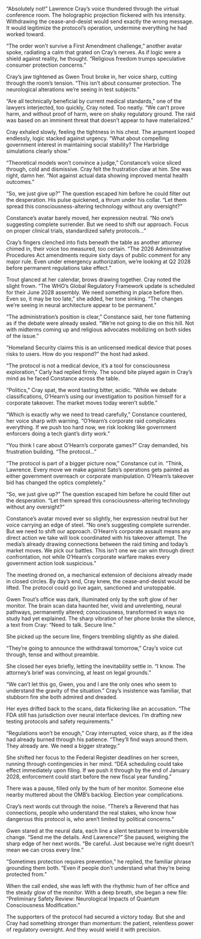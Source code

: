 “Absolutely not!” Lawrence Cray’s voice thundered through the virtual conference room. The holographic projection flickered with his intensity. Withdrawing the cease-and-desist would send exactly the wrong message. It would legitimize the protocol’s operation, undermine everything he had worked toward. 

“The order won’t survive a First Amendment challenge,” another avatar spoke, radiating a calm that grated on Cray’s nerves. As if logic were a shield against reality, he thought. “Religious freedom trumps speculative consumer protection concerns.” 

Cray’s jaw tightened as Gwen Trout broke in, her voice sharp, cutting through the room’s tension. “This isn’t about consumer protection. The neurological alterations we’re seeing in test subjects.” 

“Are all technically beneficial by current medical standards,” one of the lawyers interjected, too quickly, Cray noted. Too neatly. “We can’t prove harm, and without proof of harm, were on shaky regulatory ground. The raid was based on an imminent threat that doesn’t appear to have materialized.” 

Cray exhaled slowly, feeling the tightness in his chest. The argument looped endlessly, logic stacked against urgency. “What about compelling government interest in maintaining social stability? The Harbridge simulations clearly show.” 

“Theoretical models won’t convince a judge,” Constance’s voice sliced through, cold and dismissive. Cray felt the frustration claw at him. She was right, damn her. “Not against actual data showing improved mental health outcomes.” 

“So, we just give up?” The question escaped him before he could filter out the desperation. His pulse quickened, a thrum under his collar. “Let them spread this consciousness-altering technology without any oversight?” 

Constance’s avatar barely moved, her expression neutral. “No one’s suggesting complete surrender. But we need to shift our approach. Focus on proper clinical trials, standardized safety protocols…” 

Cray’s fingers clenched into fists beneath the table as another attorney chimed in, their voice too measured, too certain. “The 2026 Administrative Procedures Act amendments require sixty days of public comment for any major rule. Even under emergency authorization, we’re looking at Q2 2028 before permanent regulations take effect.” 

Trout glanced at her calendar, brows drawing together. Cray noted the slight frown. “The WHO’s Global Regulatory Framework update is scheduled for their June 2028 assembly. We need something in place before then. Even so, it may be too late,” she added, her tone sinking. “The changes we’re seeing in neural architecture appear to be permanent.” 

“The administration’s position is clear,” Constance said, her tone flattening as if the debate were already sealed. “We’re not going to die on this hill. Not with midterms coming up and religious advocates mobilizing on both sides of the issue.” 

“Homeland Security claims this is an unlicensed medical device that poses risks to users. How do you respond?” the host had asked. 

“The protocol is not a medical device, it’s a tool for consciousness exploration,” Carly had replied firmly. The sound bite played again in Cray’s mind as he faced Constance across the table. 

“Politics,” Cray spat, the word tasting bitter, acidic. “While we debate classifications, O’Hearn’s using our investigation to position himself for a corporate takeover. The market moves today weren’t subtle.” 

“Which is exactly why we need to tread carefully,” Constance countered, her voice sharp with warning. “O’Hearn’s corporate raid complicates everything. If we push too hard now, we risk looking like government enforcers doing a tech giant’s dirty work.” 

“You think I care about O’Hearn’s corporate games?” Cray demanded, his frustration building. “The protocol…” 

“The protocol is part of a bigger picture now,” Constance cut in. “Think, Lawrence. Every move we make against Sato’s operations gets painted as either government overreach or corporate manipulation. O’Hearn’s takeover bid has changed the optics completely.” 

“So, we just give up?” The question escaped him before he could filter out the desperation. “Let them spread this consciousness-altering technology without any oversight?” 

Constance’s avatar moved ever so slightly, her expression neutral but her voice carrying an edge of steel. “No one’s suggesting complete surrender. But we need to shift our approach. O’Hearn’s corporate assault means any direct action we take will look coordinated with his takeover attempt. The media’s already drawing connections between the raid timing and today’s market moves. We pick our battles. This isn’t one we can win through direct confrontation, not while O’Hearn’s corporate warfare makes every government action look suspicious.” 

The meeting droned on, a mechanical extension of decisions already made in closed circles. By day’s end, Cray knew, the cease-and-desist would be lifted. The protocol could go live again, sanctioned and unstoppable. 

Gwen Trout’s office was dark, illuminated only by the soft glow of her monitor. The brain scan data haunted her, vivid and unrelenting, neural pathways, permanently altered; consciousness, transformed in ways no study had yet explained. The sharp vibration of her phone broke the silence, a text from Cray: “Need to talk. Secure line.” 

She picked up the secure line, fingers trembling slightly as she dialed. 

“They’re going to announce the withdrawal tomorrow,” Cray’s voice cut through, tense and without preamble. 

She closed her eyes briefly, letting the inevitability settle in. “I know. The attorney’s brief was convincing, at least on legal grounds.” 

“We can’t let this go, Gwen, you and I are the only ones who seem to understand the gravity of the situation.” Cray’s insistence was familiar, that stubborn fire she both admired and dreaded. 

Her eyes drifted back to the scans, data flickering like an accusation. “The FDA still has jurisdiction over neural interface devices. I’m drafting new testing protocols and safety requirements.” 

“Regulations won’t be enough,” Cray interrupted, voice sharp, as if the idea had already burned through his patience. “They’ll find ways around them. They already are. We need a bigger strategy.” 

She shifted her focus to the Federal Register deadlines on her screen, running through contingencies in her mind. “DEA scheduling could take effect immediately upon filing. If we push it through by the end of January 2028, enforcement could start before the new fiscal year funding.” 

There was a pause, filled only by the hum of her monitor. Someone else nearby muttered about the OMB’s backlog. Election year complications. 

Cray’s next words cut through the noise. “There’s a Reverend that has connections, people who understand the real stakes, who know how dangerous this protocol is, who aren’t limited by political concerns.” 

Gwen stared at the neural data, each line a silent testament to irreversible change. “Send me the details. And Lawrence?” She paused, weighing the sharp edge of her next words. “Be careful. Just because we’re right doesn’t mean we can cross every line.” 

“Sometimes protection requires prevention,” he replied, the familiar phrase grounding them both. “Even if people don’t understand what they’re being protected from.” 

When the call ended, she was left with the rhythmic hum of her office and the steady glow of the monitor. With a deep breath, she began a new file: “Preliminary Safety Review: Neurological Impacts of Quantum Consciousness Modification.” 

The supporters of the protocol had secured a victory today. But she and Cray had something stronger than momentum: the patient, relentless power of regulatory oversight. And they would wield it with precision.
